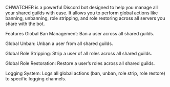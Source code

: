 CHWATCHER is a powerful Discord bot designed to help you manage all your shared guilds with ease. It allows you to perform global actions like banning, unbanning, role stripping, and role restoring across all servers you share with the bot.

Features
Global Ban Management: Ban a user across all shared guilds.

Global Unban: Unban a user from all shared guilds.

Global Role Stripping: Strip a user of all roles across all shared guilds.

Global Role Restoration: Restore a user’s roles across all shared guilds.

Logging System: Logs all global actions (ban, unban, role strip, role restore) to specific logging channels.
